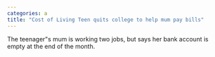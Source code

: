 ```yaml
---
categories: a
title: "Cost of Living Teen quits college to help mum pay bills"
---
```

The teenager"s mum is working two jobs, but says her bank account is empty at the end of the month.